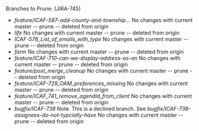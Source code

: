 Branches to Prune:  (JIRA-745)

* *feature/ICAF-587-add-county-and-township...*
	No changes with current master -- prune -- deleted from origin
* *life*
	No changes with current master -- prune -- deleted from origin
* *ICAF-578_List_of_emails_with_type*
	No changes with current master -- prune -- deleted from origin
* *farm*
	No changes with current master -- prune -- deleted from origin
* *feature/ICAF-710-can-we-display-address-as-an*
	No changes with current master -- prune -- deleted from origin
* *feature/post_merge_cleanup*
	No changes with current master -- prune -- deleted from origin
* *feature/ICAF-729_OAM_preferences_missing*
	No changes with current master -- prune -- deleted from origin
* *feature/ICAF_741_remove_agendId_from_client*
	No changes with current master -- prune -- deleted from origin
* *bugfix/ICAF-738*
	Note.  This is a declined branch.  See *bugfix/ICAF-738-assignees-do-not-typcially-have*
	No changes with current master -- prune -- deleted from origin
